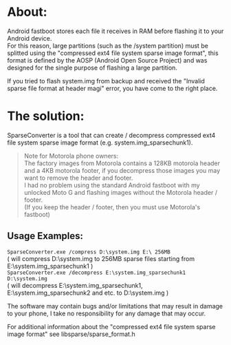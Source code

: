 About:
======
Android fastboot stores each file it receives in RAM before flashing it to your Android device.  
For this reason, large partitions (such as the /system partition) must be splitted using the "compressed ext4 file system sparse image format", this format is defined by the AOSP (Android Open Source Project) and was designed for the single purpose of flashing a large partition.  

If you tried to flash system.img from backup and received the "Invalid sparse file format at header magi" error, you have come to the right place.  

The solution:
=============
SparseConverter is a tool that can create / decompress compressed ext4 file system sparse image format (e.g. system.img_sparsechunk1).  

> Note for Motorola phone owners:  
> The factory images from Motorola contains a 128KB motorola header and a 4KB motorola footer, if you decompress those images you may want to remove the header and footer.  
> I had no problem using the standard Android fastboot with my unlocked Moto G and flashing images without the Motorola header / footer.  
> (If you keep the header / footer, then you must use Motorola's fastboot)

Usage Examples:
---------------
`SparseConverter.exe /compress D:\system.img E:\ 256MB`  
( will compress D:\system.img to 256MB sparse files starting from E:\system.img_sparsechunk1 )  
`SparseConverter.exe /decompress E:\system.img_sparsechunk1 D:\system.img`  
( will decompress E:\system.img_sparsechunk1, E:\system.img_sparsechunk2 and etc. to D:\system.img )  

The software may contain bugs and/or limitations that may result in damage to your phone, I take no responsibility for any damage that may occur.  

For additional information about the "compressed ext4 file system sparse image format" see libsparse/sparse_format.h  
